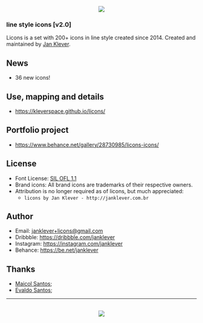 <p align="center"><img src="http://licons.janklever.com.br/examples/licons.png"/></p>

### line style icons [v2.0]

Licons is a set with 200+ icons in line style created since 2014.
Created and maintained by [Jan Klever](http://janklever.com.br).


## News

- 36 new icons!


## Use, mapping and details

- https://kleverspace.github.io/licons/


## Portfolio project
- https://www.behance.net/gallery/28730985/licons-icons/

## License
- Font License: [SIL OFL 1.1](http://scripts.sil.org/OFL)
- Brand icons: All brand icons are trademarks of their respective owners.
- Attribution is no longer required as of licons, but much appreciated:
  - `licons by Jan Klever - http://janklever.com.br`


## Author
- Email: janklever+licons@gmail.com
- Dribbble: https://dribbble.com/janklever
- Instagram: https://instagram.com/janklever
- Behance: https://be.net/janklever


## Thanks
- [Maicol Santos](https://github.com/maicol-dg);
- [Evaldo Santos](https://github.com/evaldosantos);




---


<p align="center"><br><img src="http://licons.janklever.com.br/examples/logo.png"/></p>
